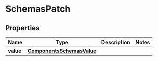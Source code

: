 # SchemasPatch

## Properties
Name | Type | Description | Notes
------------ | ------------- | ------------- | -------------
**value** | [**ComponentsSchemasValue**](ComponentsSchemasValue.md) |  | 
